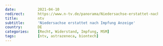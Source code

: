```yaml
---
date:          2021-04-10
redirect:      https://www.n-tv.de/panorama/Niedersachse-erstattet-nach-Impfung-Anzeige-article22481763.html
title:         ntv
subtitle:      'Niedersachse erstattet nach Impfung Anzeige'
country:       DE
categories:    [Recht, Widerstand, Impfung, MSM]
tags:          [ntv, astrazeneca, biontech]
---
```

